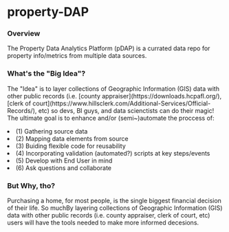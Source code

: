 # property-DAP

<h3> Overview </h3>
The Property Data Analytics Platform (pDAP) is a currated data repo for property info/metrics from multiple data sources. <br/>

<h3> What's the "Big Idea"? </h3>
The "Idea" is to layer collections of Geographic Information (GIS) data with other public records (i.e. [county appraiser](https://downloads.hcpafl.org/), [clerk of court](https://www.hillsclerk.com/Additional-Services/Official-Records/), etc) so devs, BI guys, and data scienctists can do their magic! <br/>
The ultimate goal is to enhance and/or (semi~)automate the proccess of:<br/>
<p>
  <list>
    <li>(1) Gathering source data </li>
    <li>(2) Mapping data elements from source</li>
    <li>(3) Buiding flexible code for reusability</li>
    <li>(4) Incorporating validation (automated?) scripts at key steps/events </li>
    <li>(5) Develop with End User in mind </li>
    <li>(6) Ask questions and collaborate</li>
  </list>
</p>



<h3> But Why, tho? </h3>
Purchasing a home, for most people, is the single biggest financial decision of their life. So muchBy layering collections of Geographic Information (GIS) data with other public records (i.e. county appraiser, clerk of court, etc)  <br/>
users will have the tools needed to make more informed decesions.

